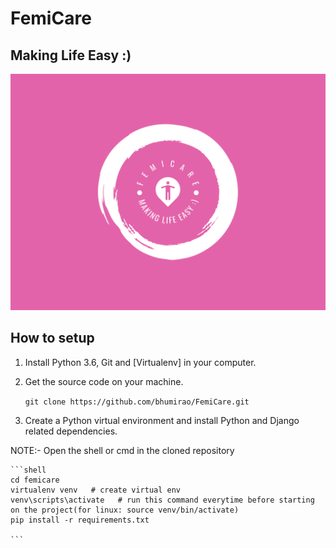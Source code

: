# FemiCare 

## **Making Life Easy :)**

![FemiCare-logo](femicare-logo.png)

## How to setup

1. Install Python 3.6, Git and [Virtualenv] in your computer.

2. Get the source code on your machine.

    `git clone https://github.com/bhumirao/FemiCare.git`

3. Create a Python virtual environment and install Python and Django related dependencies.

 NOTE:- Open the shell or cmd in the cloned repository

    ```shell
    cd femicare
    virtualenv venv   # create virtual env
    venv\scripts\activate   # run this command everytime before starting on the project(for linux: source venv/bin/activate)
    pip install -r requirements.txt
    
    ```
